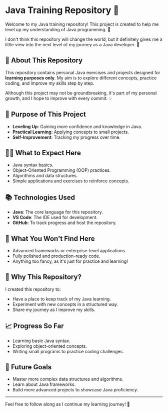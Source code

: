 # Java Training Repository 🚀

Welcome to my Java training repository! This project is created to help me level up my understanding of Java programming. 🌱

I don't think this repository will change the world, but it definitely gives me a little view into the next level of my journey as a Java developer. 🎯

## 🔎 About This Repository

This repository contains personal Java exercises and projects designed for **learning purposes only**. My aim is to explore different concepts, practice coding, and improve my skills step by step.

Although this project may not be groundbreaking, it's part of my personal growth, and I hope to improve with every commit. 💡

## 🚀 Purpose of This Project

- **Leveling Up**: Gaining more confidence and knowledge in Java.
- **Practical Learning**: Applying concepts to small projects.
- **Self-Improvement**: Tracking my progress over time.

## 🧑‍💻 What to Expect Here

- Java syntax basics.
- Object-Oriented Programming (OOP) practices.
- Algorithms and data structures.
- Simple applications and exercises to reinforce concepts.

## 📚 Technologies Used

- **Java**: The core language for this repository.
- **VS Code**: The IDE used for development.
- **GitHub**: To track progress and host the repository.

## 📜 What You Won't Find Here

- Advanced frameworks or enterprise-level applications.
- Fully polished and production-ready code.
- Anything too fancy, as it's just for practice and learning!

## 🤔 Why This Repository?

I created this repository to:
- Have a place to keep track of my Java learning.
- Experiment with new concepts in a structured way.
- Share my journey as I improve my skills.

## 📈 Progress So Far

- Learning basic Java syntax.
- Exploring object-oriented concepts.
- Writing small programs to practice coding challenges.

## 🎯 Future Goals

- Master more complex data structures and algorithms.
- Learn about Java frameworks.
- Build more advanced projects to showcase Java proficiency.

---

Feel free to follow along as I continue my learning journey! 🚀
